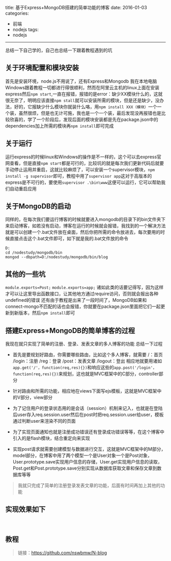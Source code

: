 title: 基于Express+MongoDB搭建的简单功能的博客
date: 2016-01-03
categories:
  - 前端
  - nodejs
tags:
  - nodejs
---
总结一下自己学的，自己也总结一下跟着教程遇到的坑

## **关于环境配置和模块安装**

首先是安装环境，node.js不用说了，还有Express和Mongodb
我在本地电脑Windows跟着教程一切都进行得很顺利，然而在阿里云主机的linux上面在安装express然后`npm start`,一直在报错，报错的是error：缺少XX模块什么的，这就很无奈了，明明应该直接`npm stall`就可以安装所需的模块，但是还是缺少，没办法，好的，它报缺少什么模块你就装什么咯，用`npm install XXX（模块）`一个一个装，虽然很烦，但是也无计可施，我也是一个一个装，最后发现没再报错也是比较欣喜的，学了一个阶段后，发现后面的模块安装都是先在package.json中的dependencies加上所需的模块再`npm install`即可完成
<!--more-->
## **关于运行**

运行express的时候linux和Windows的操作是不一样的，这个可以去express官网查看，但是直接`npm start`都是可行的，比较坑的就是每次我们更新代码后就要手动停止运用并重启，这就比较麻烦了，可以安装一个supervisor模块，`npm install -g supervisor`即可，教程中用了`supervisor app`这对于高版本的express是不可行的，要使用`supervisor .\bin\www`这便可以运行，它可以帮助我们自动重启应用

## **关于MongoDB的启动**

同样的，在每次我们要运行博客的时候就要进入mongodb的目录下的bin文件夹下来启动博客，如若没有启动，博客在运行的时候就会报错，我找到的一个解决方法就是可以创建一个.bat文件放在桌面，然后你把所需的命令放进去，每次要用的时候直接点击这个.bat文件即可，如下就是我的.bat文件放的命令

```
D:
cd /nodestudy/mongodb/bin   
mongod --dbpath=D:/nodestudy/mongodb/bin/blog
```

## **其他的一些坑**
`module.exports=Post;`
`module.exports=app;`
诸如此类的话要记得写，因为这样才可以让这里导出函数接口，让其他地方通过require访问，否则就会报出各种undefined的错误
还有由于教程是出来了一段时间了，MongoDB如果和connect-mongo不匹配的话也会报错，你就要在package.json里面把它们一起更新到新版本，然后`npm install`即可

## **搭建Express+MongoDB的简单博客的过程**

我现在就只实现了简单的注册、登录、发表文章的多人博客的功能
总结一下过程

* 首先是要规划好路由，你需要哪些路由，比如这个多人博客，就需要
/：首页
/login：注册
/reg：登录
/post：发表文章
/logout：登出
相应地就要用诸如`app.get('/'，function(req,res){})`和响应这些的`app.post('/login'，function(req,res){})`来规划，这也就是MVC框架中的C部分，controller部分

* 针对路由和所需的功能，相应地在views下面写ejs模板，这就是MVC框架中的V部分，view部分
* 为了记住用户的登录状态用的是会话（session）机制来记入，也就是在登陆后user存入req.session.user然后在post时把req.session.user给user，模板通过判断user来渲染不同的页面
* 为了实现页面通知也就是注册成功错误还有登录成功错误等等，在这个博客中引入的是flash模块，结合重定向来实现
* 实现post请求就需要创建模型与数据进行交互，这就是MVC框架中的M部分，model部分，在博客中用了两个模型一个是User对象一个是Post对象，User.prototype.save实现用户信息的存储，User.get实现用户信息的读取，Post.get和Post.prototype.save分别实现从数据库获取文章和保存文章到数据库等等

>我就只完成了简单的注册登录发表文章的功能，后面有时间再加上其他的功能

## **实现效果如下**

<img src="http://7xp9v5.com1.z0.glb.clouddn.com/%E6%88%AA%E5%9B%BE.png" alt="">

<img src="http://7xp9v5.com1.z0.glb.clouddn.com/%E6%88%AA%E5%9B%BE%20(2).png" alt="">

<img src="http://7xp9v5.com1.z0.glb.clouddn.com/%E6%88%AA%E5%9B%BE%20(1).png" alt="">

## **教程**
>链接：https://github.com/nswbmw/N-blog